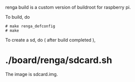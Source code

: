 renga build is a custom version of buildroot for raspberry pi. 

To build, do

    # make renga_defconfig
    # make

To create a sd, do ( after build completed ),

   # ./board/renga/sdcard.sh

The image is sdcard.img.
